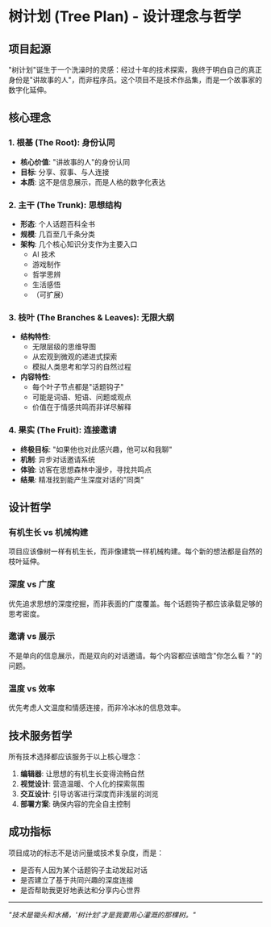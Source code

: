 # 树计划 (Tree Plan) - 设计理念与哲学

## 项目起源

"树计划"诞生于一个洗澡时的灵感：经过十年的技术探索，我终于明白自己的真正身份是"讲故事的人"，而非程序员。这个项目不是技术作品集，而是一个故事家的数字化延伸。

## 核心理念

### 1. 根基 (The Root): 身份认同
- **核心价值**: "讲故事的人"的身份认同
- **目标**: 分享、叙事、与人连接
- **本质**: 这不是信息展示，而是人格的数字化表达

### 2. 主干 (The Trunk): 思想结构
- **形态**: 个人话题百科全书
- **规模**: 几百至几千条分类
- **架构**: 几个核心知识分支作为主要入口
  - AI 技术
  - 游戏制作  
  - 哲学思辨
  - 生活感悟
  - （可扩展）

### 3. 枝叶 (The Branches & Leaves): 无限大纲
- **结构特性**: 
  - 无限层级的思维导图
  - 从宏观到微观的递进式探索
  - 模拟人类思考和学习的自然过程
- **内容特性**:
  - 每个叶子节点都是"话题钩子"
  - 可能是词语、短语、问题或观点
  - 价值在于情感共鸣而非详尽解释

### 4. 果实 (The Fruit): 连接邀请
- **终极目标**: "如果他也对此感兴趣，他可以和我聊"
- **机制**: 异步对话邀请系统
- **体验**: 访客在思想森林中漫步，寻找共鸣点
- **结果**: 精准找到能产生深度对话的"同类"

## 设计哲学

### 有机生长 vs 机械构建
项目应该像树一样有机生长，而非像建筑一样机械构建。每个新的想法都是自然的枝叶延伸。

### 深度 vs 广度
优先追求思想的深度挖掘，而非表面的广度覆盖。每个话题钩子都应该承载足够的思考密度。

### 邀请 vs 展示
不是单向的信息展示，而是双向的对话邀请。每个内容都应该暗含"你怎么看？"的问题。

### 温度 vs 效率
优先考虑人文温度和情感连接，而非冷冰冰的信息效率。

## 技术服务哲学

所有技术选择都应该服务于以上核心理念：

1. **编辑器**: 让思想的有机生长变得流畅自然
2. **视觉设计**: 营造温暖、个人化的探索氛围  
3. **交互设计**: 引导访客进行深度而非浅层的浏览
4. **部署方案**: 确保内容的完全自主控制

## 成功指标

项目成功的标志不是访问量或技术复杂度，而是：
- 是否有人因为某个话题钩子主动发起对话
- 是否建立了基于共同兴趣的深度连接
- 是否帮助我更好地表达和分享内心世界

---

*"技术是锄头和水桶，'树计划'才是我要用心灌溉的那棵树。"* 